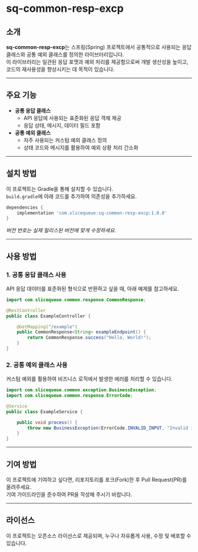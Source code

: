 # sq-common-resp-excp

## 소개
**sq-common-resp-excp**는 스프링(Spring) 프로젝트에서 공통적으로 사용되는 응답 클래스와 공통 예외 클래스를 정의한 라이브러리입니다.  
이 라이브러리는 일관된 응답 포맷과 예외 처리를 제공함으로써 개발 생산성을 높이고, 코드의 재사용성을 향상시키는 데 목적이 있습니다.

---

## 주요 기능
- **공통 응답 클래스**
  - API 응답에 사용되는 표준화된 응답 객체 제공
  - 응답 상태, 메시지, 데이터 필드 포함
- **공통 예외 클래스**
  - 자주 사용되는 커스텀 예외 클래스 정의
  - 상태 코드와 메시지를 활용하여 예외 상황 처리 간소화

---

## 설치 방법
이 프로젝트는 Gradle을 통해 설치할 수 있습니다.  
`build.gradle`에 아래 코드를 추가하여 의존성을 추가하세요.

```gradle
dependencies {
    implementation 'com.slicequeue:sq-common-resp-excp:1.0.0'
}
```

*버전 번호는 실제 릴리스된 버전에 맞게 수정하세요.*

---

## 사용 방법
### 1. 공통 응답 클래스 사용
API 응답 데이터를 표준화된 형식으로 반환하고 싶을 때, 아래 예제를 참고하세요.

```java
import com.slicequeue.common.response.CommonResponse;

@RestController
public class ExampleController {

    @GetMapping("/example")
    public CommonResponse<String> exampleEndpoint() {
        return CommonResponse.success("Hello, World!");
    }
}
```

### 2. 공통 예외 클래스 사용
커스텀 예외를 활용하여 비즈니스 로직에서 발생한 에러를 처리할 수 있습니다.

```java
import com.slicequeue.common.exception.BusinessException;
import com.slicequeue.common.response.ErrorCode;

@Service
public class ExampleService {

    public void process() {
        throw new BusinessException(ErrorCode.INVALID_INPUT, "Invalid input provided.");
    }
}
```

---

## 기여 방법
이 프로젝트에 기여하고 싶다면, 리포지토리를 포크(Fork)한 후 Pull Request(PR)를 올려주세요.  
기여 가이드라인을 준수하여 PR을 작성해 주시기 바랍니다.

---

## 라이선스
이 프로젝트는 오픈소스 라이선스로 제공되며, 누구나 자유롭게 사용, 수정 및 배포할 수 있습니다.
